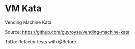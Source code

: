 # VM Kata
Vending Machine Kata

Source: https://github.com/guyroyse/vending-machine-kata

ToDo: Refactor tests with @Before
